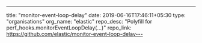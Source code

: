 ---
title: "monitor-event-loop-delay"
date: 2019-06-16T17:46:11+05:30
type: "organisations"
org_name: "elastic"
repo_desc: "Polyfill for perf_hooks.monitorEventLoopDelay(...)"
repo_link: https://github.com/elastic/monitor-event-loop-delay---